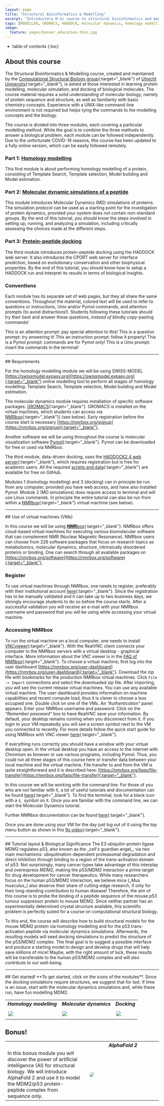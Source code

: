 ```yaml
---
layout: page
title: "Structural Bioinformatics & Modelling"
excerpt: "Introductory M.Sc course to structural bioinformatics and modelling"
tags: [MODELLER, GROMACS, HADDOCK, molecular dynamics, homology modelling, docking, p53, MDM2]
image:
  feature: pages/banner_education-thin.jpg
---
```


* table of contents
{:toc}


## About this course
The Structural Bioinformatics & Modelling course, created and maintained by the
[Computational Structural Biology group](https://bonvinlab.org){:target="_blank"} of
[Utrecht University](https://www.uu.nl){:target="_blank"}, is aimed
at those interested in learning protein modelling, molecular simulation, and docking of biological
molecules. The course material requires a solid understanding of molecular biology, namely of
protein sequence and structure, as well as familiarity with basic chemistry concepts. Experience
with a UNIX-like command-line environment is not required but helps tying the commands to the
modelling concepts and the biology.

The course is divided into three modules, each covering a particular modelling method. While the
goal is to combine the three methods to answer a biological problem, each module can be followed
independently. Due to the unfortunate COVID-19 reasons, this course has been updated to a fully online version, which can be easily followed remotely.


### Part 1: [Homology modelling](/education/molmod_online/modelling)
This first module is about performing homology modelling of a protein, consisting of Template Search, Template selection, Model building and Model estimation.

### Part 2: [Molecular dynamic simulations of a peptide](/education/molmod_online/simulation)
This module introduces Molecular Dynamics (MD) simulations of proteins. The simulation protocol can be used as a starting point for the investigation of protein dynamics, provided your system does not contain non-standard groups. By the end of this tutorial, you should know the steps involved in setting up, running, and analyzing a simulation, including critically assessing the choices made at the different steps.

### Part 3: [Protein-peptide docking](/education/molmod_online/docking)
The third module introduces protein-peptide docking using the HADDOCK web server. It also introduces the CPORT web server for interface prediction, based on evolutionary conservation and other biophysical properties.
By the end of this tutorial, you should know how to setup a HADDOCK run and interpret its results in terms of biological insights.


### Conventions
Each module has its separate set of web pages, but they all share the same conventions. Throughout
the material, colored text will be used to refer to questions or instructions, Unix and/or Pymol
commands, and attention prompts (to avoid distractions!). Students following these tutorials should
try their best and answer these questions, _instead of_ blindly copy-pasting commands!

<a class="prompt prompt-attention">This is an attention prompt: pay special attention to this!</a>
<a class="prompt prompt-question">This is a question prompt: try answering it!</a>
<a class="prompt prompt-info">This an instruction prompt: follow it properly!</a>
<a class="prompt prompt-pymol">This is a Pymol prompt: commands are for Pymol only!</a>
<a class="prompt prompt-cmd">This is a Unix prompt: insert the commands in the terminal!</a>


<hr>
## Requirements

For the homology modelling module we will be using SWISS-MODEL [https://swissmodel.expasy.org](https://swissmodel.expasy.org){:target="_blank"} online modelling tool to perform all stages of homology modelling: Template Search, Template selection, Model building and Model estimation.

The molecular dynamics module requires installation of specific software packages: [GROMACS](https://www.gromacs.org){:target="_blank"}.
GROMACS is installed on the virtual machines, which students can access via [NMRbox](https://nmrbox.org){:target="_blank"}) (see below).
Early registration before the course start is necessary [https://nmrbox.org/signup](https://nmrbox.org/signup){:target="_blank"}.

Another software we will be using throughout the course is molecular visualization software [Pymol](https://pymol.org/2/){:target="_blank"}. Pymol can be downloaded for free or used via NMRbox.

The third module, data-driven docking, uses the [HADDOCK2.4 web server](https://wenmr.science.uu.nl/haddock2.4/){:target="_blank"}, which requires registration but is
free for academic users. All the required [scripts and data](https://github.com/haddocking/molmod-data){:target="_blank"} are available for free
on GitHub.

Modules 1 (homology modelling) and 3 (docking) can in principle be run from any computer, provided you have web access, and have also installed Pymol.
Module 2 (MD simulations) does require access to terminal and will use Linux commands.
In principle the entire tutorial can also be run from within a [NMRbox](https://nmrbox.org){:target="_blank"} virtual machine (see below).


<hr>
## Use of virtual machines (VMs)

In this course we will be using [**NMR**box](https://nmrbox.org){:target="_blank"}. NMRbox offers cloud-based virtual machines for executing various biomolecular software that can complement NMR (Nuclear Magnetic Resonance). NMRbox users can choose from 226 software packages that focus on research topics as metabolomics, molecular dynamics, structure, intrinsically disordered proteins or binding. One can search through all available packages on [https://nmrbox.org/software](https://nmrbox.org/software){:target="_blank"}.

### Register
To use virtual machines through NMRbox, one needs to register, preferably with their institutional account [here](https://nmrbox.org/signup){:target="_blank"}. Since the registration has to be manually validated and it can take up to two business days, we strongly encourage students to do so before the course starts. After a successful validation you will receive an e-mail with your NMRbox username and password that you will be using while accessing your virtual machine.

### Accessing NMRbox
To run the virtual machine on a local computer, one needs to install [VNCviewer](https://www.realvnc.com/en/connect/download/viewer/){:target="_blank"}. With the RealVNC client connects your computer to the NMRbox servers with a virtual desktop - graphical interface. More information about the VNC viewer is in the [FAQ of NMRbox](https://nmrbox.org/faqs/vnc-client){:target="_blank"}.
To choose a virtual machine, first log into the user dashboard [https://nmrbox.org/user-dashboard](https://nmrbox.org/user-dashboard){:target="_blank"}. Download the zip file with bookmarks for the production NMRbox virtual machines. Click `File -> Import` connections and select the downloaded zip file. After importing, you will see the current release virtual machines. You can use any available virtual machine. The user-dashboard provides information on machine capabilities and recent compute load, thus it is clever to choose a less occupied one. Double click on one of the VMs. An *“Authentication”* panel appears. Enter your NMRbox username and password. Click on the *“Remember password”* box to have RealVNC save your information. By default, your desktop remains running when you disconnect from it.  If you login to your VM repeatedly you will see a screen symbol next to the VM you connected to recently. For more details follow the quick start guide for using NMRbox with VNC viewer [here](https://api.nmrbox.org/files/quick-start-osx.pdf){:target="_blank"}.


If everything runs correctly you should have a window with your virtual desktop open. In the virtual desktop you have an access to the internet with Chromium as browser or use various programs, including Pymol. Thus, you could run all three stages of this course here or transfer data between your local machine and the virtual machine. File transfer to and from the VM is quite straightforward and it is described here: [https://nmrbox.org/faqs/file-transfer](https://nmrbox.org/faqs/file-transfer){:target="_blank"}.

In this course we will be working with the command line. For those of you who are not familiar with it, a lot of useful tutorials and documentation can be found [here](https://nmrbox.org/faqs/terminal-help){:target="_blank"}. To find the terminal, look for a black icon with a `$_` symbol on it. Once you are familiar with the command line, we can start the Molecular Dynamics tutorial.

Further NMRbox documentation can be found [here](https://nmrbox.org/pages/documentation){:target="_blank"}.

Once you are done using your VM for the day just log out of it using the top menu button as shown in this [9s video](https://www.youtube.com/watch?v=fHRCij5WJmM&feature=youtu.be){:target="_blank"}.


<hr>
## Tutorial layout & Biological Significance
The E3 ubiquitin-protein ligase MDM2 regulates p53, also known as the _cell's guardian angel_, via
two main mechanisms: ubiquitination-dependent proteasomal degradation and direct inhibition through
binding to a region of the trans-activation domain of p53. Not surprisingly, many cancer types take
advantage of this interplay and overexpress MDM2, making the p53/MDM2 interaction a prime target
for drug development for cancer therapeutics. While many researchers focus on the human p53/MDM2
interaction, we believe mice (_Mus musculus_) also deserve their share of cutting-edge research, if
only for their long-standing contribution to human disease! Therefore, the aim of this course is to
probe the binding of a peptide sequence of the mouse p53 tumour suppressor protein to mouse MDM2.
Since neither partner has an experimentally determined crystal structure available, this scientific
problem is perfectly suited for a course on computational structural biology.

To this end, the course will describe how to build structural models for the mouse MDM2 protein via
homology modelling and for the p53 trans-activation peptide via molecular dynamics simulations.
Afterwards, the resulting models will seed docking simulations to predict the structure of the
p53/MDM2 complex. The final goal is to suggest a possible interface and produce a starting model to
design and develop drugs that will help save millions of mice! Maybe, with the right amount of
luck, these results will be transferable to the human p53/MDM2 complex and will also contribute to
our well-being.


<hr>
## Get started!
**To get started, click on the icons of the modules**. Since the docking simulations require
structures, we suggest that for last. If time is an issue, start with the molecular dynamics
simulations and, while these run, have fun modelling MDM2.

<table class="three-col-table">
  <tr>
    <td><center><i><b>Homology modelling</b></i></center></td>
    <td><center><i><b>Molecular dynamics</b></i></center></td>
    <td><center><i><b>Docking</b></i></center></td>
  </tr>
  <tr>
    <td style="padding:10px">
      <a href="/education/molmod_online/modelling"
         alt="Structure prediction of the mouse MDM2 protein using SSWISS-MODEL"
         title="Structure prediction of the mouse MDM2 protein using SWISS-MODEL">
         <img src="/images/molmod/hm_protein.jpg" class="col-table">
      </a>
    </td>
    <td style="padding:10px">
      <a href="/education/molmod_online/simulation"
         alt="Molecular dynamics simulation of a mouse p53 peptide fragment using GROMACS."
         title="Molecular dynamics simulation of a mouse p53 peptide fragment using GROMACS.">
         <img src="/images/molmod/md_ensemble.jpg" class="col-table">
      </a>
    </td>
    <td style="padding:10px">
      <a href="/education/molmod_online/docking"
         alt="Data-driven structure prediction of the mouse MDM2/p53 protein-peptide complex using HADDOCK."
         title="Data-driven structure prediction of the mouse MDM2/p53 protein-peptide complex using HADDOCK.">
         <img src="/images/molmod/protein_cmplx.jpg" class="col-table">
      </a>
    </td>
  </tr>
</table>

## Bonus!
<table class="two-col-table">
  <tr>
    <td></td>
    <td><center><i><b>AlphaFold 2</b></i></center></td>
  </tr>
  <tr>
    <td style="padding-right: 20px" valign="top">
      In this bonus module you will discover the power of artificial intelligence (AI) for structural biology. We will introduce AlphaFold 2 and use it to model the MDM2/p53 protein-peptide complex from sequence only.
    </td>
    <td style="width: 220px">
      <a href="/education/molmod_online/alphafold"
        alt="Modelling the MDM2/p53 complex using AlphaFold."
        title="Modelling the MDM2/p53 complex using AlphaFold.">
        <img src="/images/molmod/alphafold_link-cropped.png" class="col-table" style="border-radius: 50%;">
      </a>
    </td>
  </tr>
</table>
